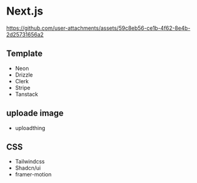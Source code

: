 # Next.js

https://github.com/user-attachments/assets/59c8eb56-ce1b-4f62-8e4b-2d25731656a2


## Template
- Neon
- Drizzle
- Clerk
- Stripe
- Tanstack

## uploade image
- uploadthing

## CSS
- Tailwindcss
- Shadcn/ui
- framer-motion
